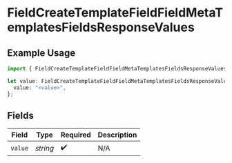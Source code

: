 # FieldCreateTemplateFieldFieldMetaTemplatesFieldsResponseValues

## Example Usage

```typescript
import { FieldCreateTemplateFieldFieldMetaTemplatesFieldsResponseValues } from "@documenso/sdk-typescript/models/operations";

let value: FieldCreateTemplateFieldFieldMetaTemplatesFieldsResponseValues = {
  value: "<value>",
};
```

## Fields

| Field              | Type               | Required           | Description        |
| ------------------ | ------------------ | ------------------ | ------------------ |
| `value`            | *string*           | :heavy_check_mark: | N/A                |